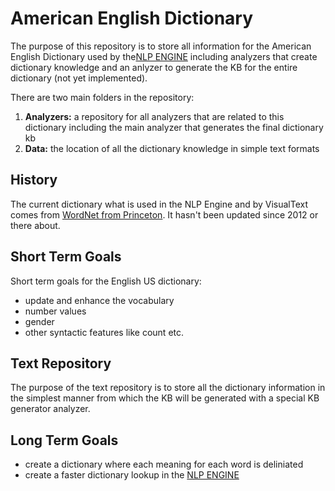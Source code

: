 # American English Dictionary
The purpose of this repository is to store all information for the American English Dictionary used by the[NLP ENGINE](https://github.com/VisualText/nlp-engine) including analyzers that create dictionary knowledge and an anlyzer to generate the KB for the entire dictionary (not yet implemented).

There are two main folders in the repository:
1. **Analyzers:** a repository for all analyzers that are related to this dictionary including the main analyzer that generates the final dictionary kb
2. **Data:** the location of all the dictionary knowledge in simple text formats
 
## History
The current dictionary what is used in the NLP Engine and by VisualText comes from [WordNet from Princeton](https://wordnet.princeton.edu/). It hasn't been updated since 2012 or there about.

## Short Term Goals
Short term goals for the English US dictionary:
- update and enhance the vocabulary
- number values
- gender
- other syntactic features like count etc.

## Text Repository
The purpose of the text repository is to store all the dictionary information in the simplest manner from which the KB will be generated with a special KB generator analyzer.

## Long Term Goals
- create a dictionary where each meaning for each word is deliniated
- create a faster dictionary lookup in the [NLP ENGINE](https://github.com/VisualText/nlp-engine)
